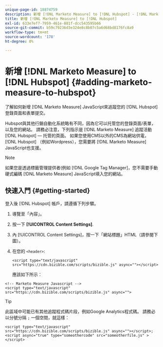 ```yaml
---
unique-page-id: 18874759
description: 新增 [!DNL Marketo Measure] to [!DNL Hubspot] - [!DNL Marketo Measure]  — 產品檔案
title: 新增 [!DNL Marketo Measure] to [!DNL Hubspot]
exl-id: 633e7ef7-7959-461e-881f-dcc543595b66
source-git-commit: b59c79236d3e324e8c8b07c5a6d68bd8176fc8a9
workflow-type: tm+mt
source-wordcount: '178'
ht-degree: 0%

---
```


# 新增 [!DNL Marketo Measure] to [!DNL Hubspot] {#adding-marketo-measure-to-hubspot}

了解如何新增 [!DNL Marketo Measure] JavaScript來追蹤您的 [!DNL Hubspot] 登錄頁面和表單提交。

Hubspot與其他行銷自動化系統略有不同，因為它可以托管您的登錄頁面/表單，以及您的網站。 請務必注意，下列指示是 [!DNL Marketo Measure] 追蹤活動 [!DNL Hubspot] — 托管的頁面。 如果您使用CMS以外的CMS為網站供電， [!DNL Hubspot] （例如Wordpress），您需要將 [!DNL Marketo Measure] JavaScript也支援。

>[!NOTE]
>
>如果您是透過標籤管理提供者(例如 [!DNL Google Tag Manager]，您不需要手動硬式編碼 [!DNL Marketo Measure] JavaScript填入您的網站。

## 快速入門 {#getting-started}

登入後 [!DNL Hubspot] 帳戶，請遵循下列步驟。

1. 導覽至「內容」。

1. 按一下 **[!UICONTROL Content Settings]**.

1. 內 [!UICONTROL Content Settings]，按一下「網站標題」HTML（請參閱下圖）。

1. 在您的 `<header>`:

   `<script type="text/javascript" src="https://cdn.bizible.com/scripts/bizible.js" async=""></script>`

   應該如下所示：

```text
<!-- Marketo Measure Javascript -->
<script type="text/javascript" src="https://cdn.bizible.com/scripts/bizible.js" async="">
```

>[!TIP]
>
>此區域中可能已有其他追蹤程式碼片段，例如Google Analytics程式碼。 請務必以分號分隔 `;` 一個空間，就這樣：
>
>`<script type="text/javascript" src="https://cdn.bizible.com/scripts/bizible.js" async=""></script>; <script async="true" type="someothercode" src="someotherfile.js" ></script>`
